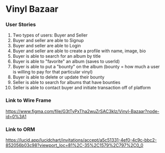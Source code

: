 # Vinyl Bazaar

### User Stories
1. Two types of users: Buyer and Seller
2. Buyer and seller are able to Signup 
3. Buyer and seller are able to Login
4. Buyer and seller are able to create a profile with name, image, bio
5. Buyer is able to search for an album by title
6. Buyer is able to "favorite" an album (saves to userId)
7. Buyer is able to put a "bounty" on the album (bounty = how much a user is willing to pay for that particular vinyl)
8. Buyer is able to delete or update their bounty
9. Seller is able to search for albums that have bounties 
10. Seller is able to contact buyer and initiate transaction off of platform


### Link to Wire Frame
https://www.figma.com/file/G3tTyPxTha2wuZrSAC3kIz/Vinyl-Bazaar?node-id=0%3A1

### Link to ORM 
https://lucid.app/lucidchart/invitations/accept/a5c51331-4ef0-4c9c-bbc2-852056b03c98?viewport_loc=81%2C-35%2C1579%2C797%2C0_0

